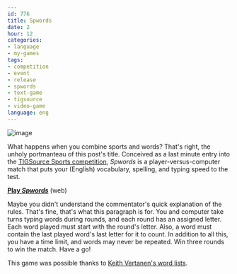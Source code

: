 ```yaml
---
id: 776
title: Spwords
date: 2
hour: 12
categories:
- language
- my-games
tags:
- competition
- event
- release
- spwords
- text-game
- tigsource
- video-game
language: eng
---
```


![image](http://blog.agj.cl/wp-content/uploads/2012/12/spwordsscreen.png "Spwords screenshot")

What happens when you combine sports and words? That's right, the unholy portmanteau of this post's title. Conceived as a last minute entry into the [TIGSource Sports competition](http://www.tigsource.com/2012/10/31/tigcompo-sports/), _Spwords_ is a player-versus-computer match that puts your (English) vocabulary, spelling, and typing speed to the test.

[**Play _Spwords_**](http://www.agj.cl/files/games/spwords/) (web)

Maybe you didn't understand the commentator's quick explanation of the rules. That's fine, that's what this paragraph is for. You and computer take turns typing words during rounds, and each round has an assigned letter. Each word played must start with the round's letter. Also, a word must contain the last played word's last letter for it to count. In addition to all this, you have a time limit, and words may never be repeated. Win three rounds to win the match. Have a go!

This game was possible thanks to [Keith Vertanen's word lists](http://keithv.com/software/wlist/).
